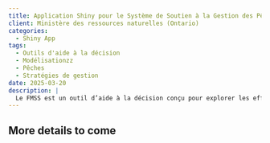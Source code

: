 ```yaml
---
title: Application Shiny pour le Système de Soutien à la Gestion des Pêches (FMSS)
client: Ministère des ressources naturelles (Ontario)
categories: 
  - Shiny App
tags: 
  - Outils d'aide à la décision
  - Modélisationzz
  - Pêches
  - Stratégies de gestion
date: 2025-03-20
description: | 
  Le FMSS est un outil d’aide à la décision conçu pour explorer les effets potentiels des mesures de gestion sur les populations de poissons, enseigner aux utilisateurs les principes écologiques de base et aider à formuler des solutions de gestion. Chez inSileco, nous avons intégré le modèle principal — une population structurée par âge et taille soumise à la pêche — dans une application Shiny. Cette application permet aux utilisateurs de sélectionner des paramètres biologiques et des scénarios de pêche, puis de comparer des indicateurs de performance entre différentes stratégies de gestion.
---
```



## More details to come

